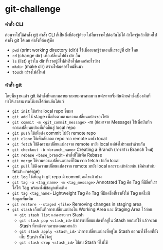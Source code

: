 # git-challenge

### คำสั่ง CLI

ก่อนจะไปใช้คำสั่ง git คำสั่ง CLI ก็เป็นสิ่งที่ต้องรู้ด้วย ไม่งั้นเราจะไปต่อกันไม่ได้ ถ้าใครรู้แล้วก็ข้ามไปคำสั่ง git ได้เลย คำสั่งที่ต้องรู้คือ

  - `pwd` (print working directory (dir)) ใช้เมื่ออยากรู้ว่าตอนนี้เราอยู่ที่ dir ไหน
  - `cd` (change dir) เพื่อเปลี่ยนไปยัง dir อื่น
  - `ls` (list) ดูว่าใน dir ที่เราอยู่มีไฟล์หรือโฟลเดอร์อะไรบ้าง
  - `mkdir` (make dir) สร้างโฟลเดอร์ใหม่ขึ้นมา
  - `touch` สร้างไฟล์ใหม่

### คำสั่ง git

โดยพื้นฐานแล้ว git มีคำสั่งที่หลากหลายมากมายมหาศาลมาก แต่เราจะเริ่มกันด้วยคำสั่งเบื้องต้นที่ทำให้เราสามารถใช้งานได้ก่อนอันได้แก่

  - `git init` ใช้สร้าง local repo ขึ้นมา
  - `git add` ใช้ stage เพื่อติดตามตามความเปลี่ยนแปลงของไฟล์
  - `git commit -m <git_commit_message>` -m (ย่อมาจาก Message) ใช้เพื่อบันทึกความเปลี่ยนแปลงที่เกิดขึ้นสู่ local repo
  - `git push` ใช้เพื่อส่ง commit ไปยัง remote repo
  - `git clone` ใช้เพื่อคัดลอก repo จาก remote มายัง local
  - `git fetch` ใช้ดึงความเปลี่ยนแปลงจาก remote มายัง local แต่ยังไม่รวมเข้าด้วยกัน
  - `git checkout -b <branch_name>` Creating a Branch (การสร้าง Branch ใหม่)
  - `git rebase <base_branch>` คำสั่งที่ใช้เพื่อ Rebase
  - `git merge` ใช้รวมความเปลี่ยนแปลงที่ได้มาจาก fetch เข้ากับ local
  - `git pull` ใช้ดึงความเปลี่ยนแปลงจาก remote มายัง local และรวมเข้าด้วยกัน (มีค่าเท่ากับ fetch+merge)
  - `git log` ใช้เพื่อดูว่า git repo มี commit อะไรแล้วบ้าง
  - `git tag -a <tag_name> -m <tag_message>` Annotated Tag คือ Tag ที่มีชื่อที่เราใส่ให้ Tag พร้อมทั้งมีข้อมูลเพิ่มเติม
  - `git tag <tag_name>` Lightweight Tag คือ Tag ที่มีแค่ชื่อที่เราตั้งให้ Tag แต่ไม่มีข้อมูลเพิ่มเติม
  - `git restore --staged <file>` Removing changes in staging area
  - `git stash` เก็บบันทึกการเปลี่ยนแปลงใน Working Area และ Staging Area ไว้ก่อน
    -  `git stash list` แสดงรายการ Stash
    -  `git stash pop <stash_id>` นำการเปลี่ยนแปลงที่อยู่ใน Stash ออกมาใช้ แล้วจะลบ Stash ทิ้งหลังจากเอาของออกมาแล้ว
    -  `git stash apply <stash_id>` นำการเปลี่ยนแปลงที่อยู่ใน Stash ออกมาใช้โดยที่ยังเก็บ Stash นั้นไว้อยู่
    -  `git stash drop <stash_id>` ใช้ลบ Stash ที่ไม่ใช้
